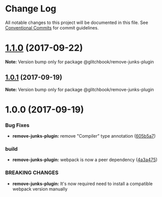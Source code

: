 # Change Log

All notable changes to this project will be documented in this file.
See [Conventional Commits](https://conventionalcommits.org) for commit guidelines.

<a name="1.1.0"></a>
# [1.1.0](https://github.com/glitchbook/glitchbook/compare/v1.0.1...v1.1.0) (2017-09-22)




**Note:** Version bump only for package @glitchbook/remove-junks-plugin

<a name="1.0.1"></a>
## [1.0.1](https://github.com/glitchbook/glitchbook/compare/v1.0.0...v1.0.1) (2017-09-19)




**Note:** Version bump only for package @glitchbook/remove-junks-plugin

<a name="1.0.0"></a>
# 1.0.0 (2017-09-19)


### Bug Fixes

* **remove-junks-plugin:** remove "Compiler" type annotation ([605b5a7](https://github.com/glitchbook/glitchbook/commit/605b5a7))


### build

* **remove-junks-plugin:** webpack is now a peer dependency ([4a3a475](https://github.com/glitchbook/glitchbook/commit/4a3a475))


### BREAKING CHANGES

* **remove-junks-plugin:** It's now required need to install a compatible webpack version manually
